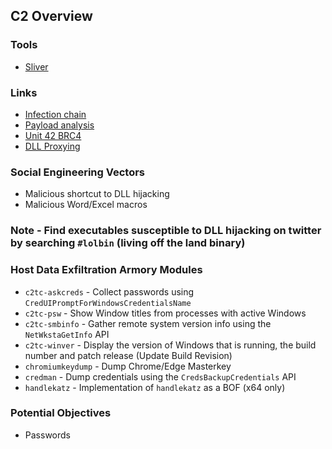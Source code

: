 ## C2 Overview

### Tools

- [Sliver](Tools/Sliver/Sliver.md)

### Links

- [Infection chain](https://encyclopedia.kaspersky.com/glossary/infection-chain/#:~:text=Infection%20chain%20is%20the%20infosec,installing%20and%20running%20a%20payload.)
- [Payload analysis](https://www.microsoft.com/security/blog/2016/07/14/reverse-engineering-dubnium-stage-2-payload-analysis/)
- [Unit 42 BRC4](https://unit42.paloaltonetworks.com/brute-ratel-c4-tool/)
- [DLL Proxying](https://itm4n.github.io/dll-proxying/)

### Social Engineering Vectors
- Malicious shortcut to DLL hijacking
- Malicious Word/Excel macros

### Note - Find executables susceptible to DLL hijacking on twitter by searching `#lolbin` (living off the land binary)

### Host Data Exfiltration Armory Modules

- `c2tc-askcreds` - Collect passwords using `CredUIPromptForWindowsCredentialsName`
- `c2tc-psw` - Show Window titles from processes with active Windows
- `c2tc-smbinfo` - Gather remote system version info using the `NetWkstaGetInfo` API
- `c2tc-winver` - Display the version of Windows that is running, the build number and patch release (Update Build Revision)
- `chromiumkeydump` - Dump Chrome/Edge Masterkey
- `credman` - Dump credentials using the `CredsBackupCredentials` API
- `handlekatz` - Implementation of `handlekatz` as a BOF (x64 only)

### Potential Objectives

- Passwords

